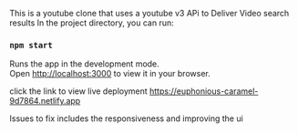 This is a youtube clone that uses a youtube v3 APi to Deliver Video search results
In the project directory, you can run:
### `npm start`
Runs the app in the development mode.\
Open [http://localhost:3000](http://localhost:3000) to view it in your browser.


click the link to view live deployment
https://euphonious-caramel-9d7864.netlify.app


Issues to fix includes the responsiveness and improving the ui







